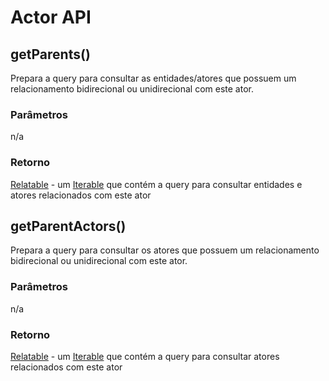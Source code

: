 # Actor API

## getParents()
Prepara a query para consultar as entidades/atores que possuem um relacionamento bidirecional ou unidirecional com este ator.
### Parâmetros
n/a
### Retorno
[Relatable](Relatable) - um [Iterable](https://docs.oracle.com/javase/8/docs/api/java/lang/Iterable.html) que contém a query para consultar entidades e atores relacionados com este ator

## getParentActors()
Prepara a query para consultar os atores que possuem um relacionamento bidirecional ou unidirecional com este ator.
### Parâmetros
n/a
### Retorno
[Relatable](Relatable) - um [Iterable](https://docs.oracle.com/javase/8/docs/api/java/lang/Iterable.html) que contém a query para consultar atores relacionados com este ator
